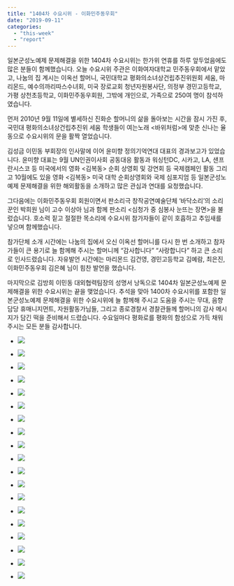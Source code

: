 ```yaml
---
title: "1404차 수요시위 - 이화민주동우회"
date: "2019-09-11"
categories: 
  - "this-week"
  - "report"
---
```


일본군성노예제 문제해결을 위한 1404차 수요시위는 한가위 연휴를 하루 앞두었음에도 많은 분들이 함께했습니다. 오늘 수요시위 주관은 이화여자대학교 민주동우회에서 맡았고, 나눔의 집 계시는 이옥선 할머니, 국민대학교 평화의소녀상건립추진위원회 세움, 마리몬드, 예수의까리따스수녀회, 미국 장로교회 청년자원봉사단, 의정부 경민고등학교, 가평 상천초등학교, 이화민주동우회원, 그밖에 개인으로, 가족으로 250여 명이 참석하였습니다.

먼저 2010년 9월 11일에 별세하신 진화순 할머니의 삶을 돌아보는 시간을 잠시 가진 후, 국민대 평화의소녀상건립추진위 세움 학생들이 여는노래 <바위처럼>에 맞춘 신나는 율동으로 수요시위의 문을 활짝 열었습니다.

김성금 이민동 부회장의 인사말에 이어 윤미향 정의기억연대 대표의 경과보고가 있었습니다. 윤미향 대표는 9월 UN인권이사회 공동대응 활동과 워싱턴DC, 시카고, LA, 샌프란시스코 등 미국에서의 영화 <김복동> 순회 상영회 및 강연회 등 국제캠페인 활동 그리고 10월에도 있을 영화 <김복동> 미국 대학 순회상영회와 국제 심포지엄 등 일본군성노예제 문제해결을 위한 해외활동을 소개하고 많은 관심과 연대를 요청했습니다.

그다음에는 이화민주동우회 회원이면서 판소리극 창작공연예술단체 ‘바닥소리’의 소리꾼인 박희원 님이 고수 이상아 님과 함께 판소리 <심청가 중 심봉사 눈뜨는 장면>을 불렀습니다. 호소력 짙고 절절한 목소리에 수요시위 참가자들이 같이 호흡하고 추임새를 넣으며 함께했습니다.

참가단체 소개 시간에는 나눔의 집에서 오신 이옥선 할머니를 다시 한 번 소개하고 참자가들이 큰 용기로 늘 함께해 주시는 할머니께 “감사합니다” “사랑합니다” 하고 큰 소리로 인사드렸습니다. 자유발언 시간에는 마리몬드 김건영, 경민고등학교 김예람, 최은진, 이화민주동우회 김은혜 님이 힘찬 발언을 했습니다.

마지막으로 김방희 이민동 대외협력팀장의 성명서 낭독으로 1404차 일본군성노예제 문제해결을 위한 수요시위는 끝을 맺었습니다. 추석을 맞아 1400차 수요시위를 포함한 일본군성노예제 문제해결을 위한 수요시위에 늘 함께해 주시고 도움을 주시는 무대, 음향 담당 휴매니지먼트, 자원활동가님들, 그리고 종로경찰서 경찰관들께 할머니의 감사 메시지가 담긴 떡을 준비해서 드렸습니다. 수요일마다 평화로를 평화의 함성으로 가득 채워주시는 모든 분들 감사합니다.

- ![](https://r2.womenandwar.net/2019/09/크기변환IMGP0041.jpg)
    
- ![](https://r2.womenandwar.net/2019/09/크기변환IMGP0052.jpg)
    
- ![](https://r2.womenandwar.net/2019/09/크기변환IMGP0103.jpg)
    
- ![](https://r2.womenandwar.net/2019/09/크기변환IMGP0114.jpg)
    
- ![](https://r2.womenandwar.net/2019/09/크기변환IMGP0117.jpg)
    
- ![](https://r2.womenandwar.net/2019/09/크기변환IMGP0120.jpg)
    
- ![](https://r2.womenandwar.net/2019/09/크기변환IMGP0128.jpg)
    
- ![](https://r2.womenandwar.net/2019/09/크기변환IMGP0148.jpg)
    
- ![](https://r2.womenandwar.net/2019/09/크기변환IMGP0152.jpg)
    
- ![](https://r2.womenandwar.net/2019/09/크기변환IMGP0164.jpg)
    
- ![](https://r2.womenandwar.net/2019/09/크기변환IMGP0166.jpg)
    
- ![](https://r2.womenandwar.net/2019/09/크기변환IMGP0188.jpg)
    
- ![](https://r2.womenandwar.net/2019/09/크기변환IMGP0198.jpg)
    
- ![](https://r2.womenandwar.net/2019/09/크기변환IMGP0201.jpg)
    
- ![](https://r2.womenandwar.net/2019/09/크기변환IMGP0209.jpg)
    
- ![](https://r2.womenandwar.net/2019/09/크기변환IMGP0212.jpg)
    
- ![](https://r2.womenandwar.net/2019/09/크기변환IMGP0223.jpg)
    
- ![](https://r2.womenandwar.net/2019/09/크기변환IMGP0226.jpg)
    
- ![](https://r2.womenandwar.net/2019/09/photo_2019-09-11_15-37-16-1024x768.jpg)
